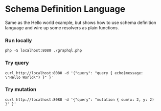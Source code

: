 # Schema Definition Language

Same as the Hello world example, but shows how to use schema definition language
and wire up some resolvers as plain functions.

### Run locally
```
php -S localhost:8080 ./graphql.php
```

### Try query
```
curl http://localhost:8080 -d '{"query": "query { echo(message: \"Hello World\") }" }'
```

### Try mutation
```
curl http://localhost:8080 -d '{"query": "mutation { sum(x: 2, y: 2) }" }'
```
